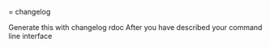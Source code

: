 = changelog

Generate this with
    changelog rdoc
After you have described your command line interface